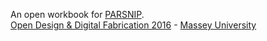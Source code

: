 An open workbook for [PARSNIP](http://fablabwgtn.github.io/Team3-MU_OpenDesign2016).  
[Open Design & Digital Fabrication 2016](http://www.massey.ac.nz/massey/learning/programme-course-paper/paper.cfm?paper_code=198320) - [Massey University](http://creative.massey.ac.nz/)


